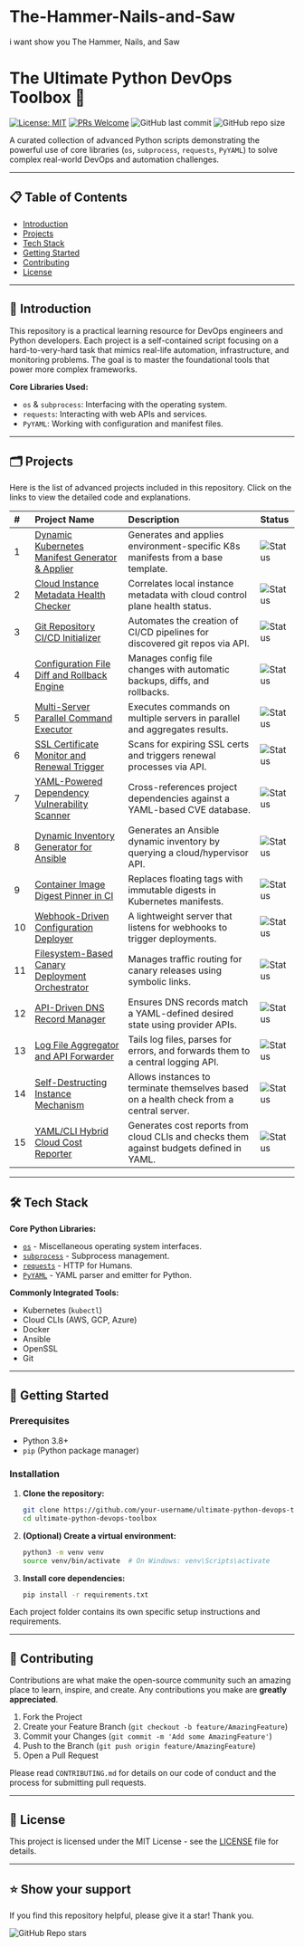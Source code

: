 # The-Hammer-Nails-and-Saw
i want show you The Hammer, Nails, and Saw

# The Ultimate Python DevOps Toolbox 🧰

[![License: MIT](https://img.shields.io/badge/License-MIT-yellow.svg)](https://opensource.org/licenses/MIT)
[![PRs Welcome](https://img.shields.io/badge/PRs-welcome-brightgreen.svg)](http://makeapullrequest.com)
![GitHub last commit](https://img.shields.io/github/last-commit/saeedmfat/The-Hammer-Nails-and-Saw)
![GitHub repo size](https://img.shields.io/github/repo-size/your-username/The-Hammer-Nails-and-Saw)

A curated collection of advanced Python scripts demonstrating the powerful use of core libraries (`os`, `subprocess`, `requests`, `PyYAML`) to solve complex real-world DevOps and automation challenges.

---

## 📋 Table of Contents

- [Introduction](#-introduction)
- [Projects](#-projects)
- [Tech Stack](#-tech-stack)
- [Getting Started](#-getting-started)
- [Contributing](#-contributing)
- [License](#-license)

---

## 🚀 Introduction

This repository is a practical learning resource for DevOps engineers and Python developers. Each project is a self-contained script focusing on a hard-to-very-hard task that mimics real-life automation, infrastructure, and monitoring problems. The goal is to master the foundational tools that power more complex frameworks.

**Core Libraries Used:**
- `os` & `subprocess`: Interfacing with the operating system.
- `requests`: Interacting with web APIs and services.
- `PyYAML`: Working with configuration and manifest files.

---

## 🗂 Projects

Here is the list of advanced projects included in this repository. Click on the links to view the detailed code and explanations.

| # | Project Name | Description | Status |
| :-- | :--- | :--- | :--- |
| 1 | [Dynamic Kubernetes Manifest Generator & Applier](projects/01-k8s-manifest-generator/) | Generates and applies environment-specific K8s manifests from a base template. | ![Status](https://img.shields.io/badge/Status-Planning-lightgrey) |
| 2 | [Cloud Instance Metadata Health Checker](projects/02-cloud-metadata-checker/) | Correlates local instance metadata with cloud control plane health status. | ![Status](https://img.shields.io/badge/Status-Planning-lightgrey) |
| 3 | [Git Repository CI/CD Initializer](projects/03-git-ci-cd-initializer/) | Automates the creation of CI/CD pipelines for discovered git repos via API. | ![Status](https://img.shields.io/badge/Status-Planning-lightgrey) |
| 4 | [Configuration File Diff and Rollback Engine](projects/04-config-diff-rollback/) | Manages config file changes with automatic backups, diffs, and rollbacks. | ![Status](https://img.shields.io/badge/Status-Planning-lightgrey) |
| 5 | [Multi-Server Parallel Command Executor](projects/05-parallel-ssh-executor/) | Executes commands on multiple servers in parallel and aggregates results. | ![Status](https://img.shields.io/badge/Status-Planning-lightgrey) |
| 6 | [SSL Certificate Monitor and Renewal Trigger](projects/06-ssl-cert-monitor/) | Scans for expiring SSL certs and triggers renewal processes via API. | ![Status](https://img.shields.io/badge/Status-Planning-lightgrey) |
| 7 | [YAML-Powered Dependency Vulnerability Scanner](projects/07-cve-dependency-scanner/) | Cross-references project dependencies against a YAML-based CVE database. | ![Status](https://img.shields.io/badge/Status-Planning-lightgrey) |
| 8 | [Dynamic Inventory Generator for Ansible](projects/08-ansible-dynamic-inventory/) | Generates an Ansible dynamic inventory by querying a cloud/hypervisor API. | ![Status](https://img.shields.io/badge/Status-Planning-lightgrey) |
| 9 | [Container Image Digest Pinner in CI](projects/09-container-digest-pinner/) | Replaces floating tags with immutable digests in Kubernetes manifests. | ![Status](https://img.shields.io/badge/Status-Planning-lightgrey) |
| 10| [Webhook-Driven Configuration Deployer](projects/10-webhook-deployer/) | A lightweight server that listens for webhooks to trigger deployments. | ![Status](https://img.shields.io/badge/Status-Planning-lightgrey) |
| 11| [Filesystem-Based Canary Deployment Orchestrator](projects/11-canary-deployment-orchestrator/) | Manages traffic routing for canary releases using symbolic links. | ![Status](https://img.shields.io/badge/Status-Planning-lightgrey) |
| 12| [API-Driven DNS Record Manager](projects/12-dns-record-manager/) | Ensures DNS records match a YAML-defined desired state using provider APIs. | ![Status](https://img.shields.io/badge/Status-Planning-lightgrey) |
| 13| [Log File Aggregator and API Forwarder](projects/13-log-aggregator-forwarder/) | Tails log files, parses for errors, and forwards them to a central logging API. | ![Status](https://img.shields.io/badge/Status-Planning-lightgrey) |
| 14| [Self-Destructing Instance Mechanism](projects/14-self-destructing-instance/) | Allows instances to terminate themselves based on a health check from a central server. | ![Status](https://img.shields.io/badge/Status-Planning-lightgrey) |
| 15| [YAML/CLI Hybrid Cloud Cost Reporter](projects/15-cloud-cost-reporter/) | Generates cost reports from cloud CLIs and checks them against budgets defined in YAML. | ![Status](https://img.shields.io/badge/Status-Planning-lightgrey) |

---

## 🛠 Tech Stack

**Core Python Libraries:**
- [`os`](https://docs.python.org/3/library/os.html) - Miscellaneous operating system interfaces.
- [`subprocess`](https://docs.python.org/3/library/subprocess.html) - Subprocess management.
- [`requests`](https://requests.readthedocs.io/) - HTTP for Humans.
- [`PyYAML`](https://pyyaml.org/) - YAML parser and emitter for Python.

**Commonly Integrated Tools:**
- Kubernetes (`kubectl`)
- Cloud CLIs (AWS, GCP, Azure)
- Docker
- Ansible
- OpenSSL
- Git

---

## 🏁 Getting Started

### Prerequisites

- Python 3.8+
- `pip` (Python package manager)

### Installation

1.  **Clone the repository:**
    ```bash
    git clone https://github.com/your-username/ultimate-python-devops-toolbox.git
    cd ultimate-python-devops-toolbox
    ```

2.  **(Optional) Create a virtual environment:**
    ```bash
    python3 -m venv venv
    source venv/bin/activate  # On Windows: venv\Scripts\activate
    ```

3.  **Install core dependencies:**
    ```bash
    pip install -r requirements.txt
    ```

Each project folder contains its own specific setup instructions and requirements.

---

## 🤝 Contributing

Contributions are what make the open-source community such an amazing place to learn, inspire, and create. Any contributions you make are **greatly appreciated**.

1. Fork the Project
2. Create your Feature Branch (`git checkout -b feature/AmazingFeature`)
3. Commit your Changes (`git commit -m 'Add some AmazingFeature'`)
4. Push to the Branch (`git push origin feature/AmazingFeature`)
5. Open a Pull Request

Please read `CONTRIBUTING.md` for details on our code of conduct and the process for submitting pull requests.

---

## 📜 License

This project is licensed under the MIT License - see the [LICENSE](LICENSE) file for details.

---

## ⭐ Show your support

If you find this repository helpful, please give it a star! Thank you.

![GitHub Repo stars](https://img.shields.io/github/stars/your-username/ultimate-python-devops-toolbox?style=social)
